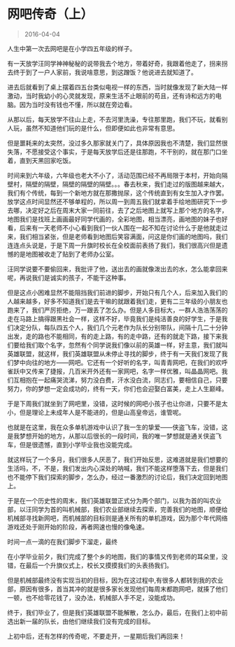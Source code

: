 # 网吧传奇（上）

> 2016-04-04

人生中第一次去网吧是在小学四五年级的样子。

有一天放学汪同学神神秘秘的说带我去个地方，带着好奇，我跟着他走了，拐来拐去终于到了一户人家前，我说啥意思，到这蹭饭？他说进去就知道了。

进去后就看到了桌上摆着四五台类似电视一样的东西，当时就像发现了新大陆一样激动，当时我幼小的心灵就发现，原来生活不止眼前的苟且，还有诗和远方的电脑。因为当时没有钱也不懂，所以就在旁边看。

从那以后，每天放学不往山上走，不去河里洗澡，专往那里跑，我们不玩，就看别人玩，虽然不知道他们玩的是什么，但即便如此也非常有意思。

但是噩耗来的太突然，没过多久那家就关门了，具体原因我也不清楚，我们显然很失落，不愿接受这个事实，于是每天放学后还是往那跑，不干别的，就在那门口坐着，直到天黑回家吃饭。

时间来到六年级，六年级也老大不小了，活动范围已经不再局限于本村，开始向隔壁村，隔壁的隔壁，隔壁的隔壁的隔壁。。。春去秋来，我们走过的版图越来越大，我们有个传统，每到一个新地方就在那撒抛尿，这个传统直到有女生加入才作罢。放学这点时间显然还不够单程的，所以周一到周五我们就拿着手绘地图研究下一步去哪，决定好之后在周末大家一同前往，去了之后地图上就写上那个地方的名字，地图我们是找班上画画最好同学代画的，全彩地图，相当漂亮，画地图的妹子也好看，后来有一天老师不小心看到我们一伙人围在一起不知在讨论什么于是他就走过来，我们相当紧张，但是老师看到地图后笑容满面，问这是你们画的地图吗，我们连连点头说是，于是下周一升旗时校长在全校面前表扬了我们，我们很高兴但是遗憾的是地图被收走了贴到了老师办公室。

汪同学说要不要偷回来，我批评了他，送出去的画就像泼出去的水，怎么能拿回来呢，再说我们是诚实的孩子，不能干这种事。

但是这点小困难显然不能阻挡我们前进的脚步，开始只有几个人，后来加入我们的人越来越多，好多不知道我们是去干嘛的就跟着我们走，更有二三年级的小朋友也跑来了，我们严厉拒绝，万一跟丢了怎么办。但是人多目标大，一群人浩浩荡荡的走在马路上搞得跟黑社会一样，这样不好，毕竟我们是纯洁善良的好学生，于是我们决定分队，每队四五个人，我们几个元老作为队长分别带队，间隔十几二十分钟出发，走的路也不能相同，有的走上路，有的走中路，还有的就走下路，接下来我们要给我们取个名字，忽然有个同学说我们像以前的英雄一样，好主意，我们就叫英雄联盟，就这样，我们英雄联盟从未停止寻找的脚步，终于有一天我们发现了我们梦中向往的地方——网吧。它还有一个好听的名字，叫青青网吧，在我们的欢呼雀跃中又传来了捷报，几百米开外还有一家网吧，名字一样优雅，叫晶晶网吧。我们互相抱在一起痛哭流涕，努力没白费，汗水没白流，同志们，要相信自己，只要努力，你的梦想一定会成功的，终有一天，你们也会迎娶白富美，走上人生巅峰。

于是下周我们就坐到了网吧里，没错，这时候的网吧小孩子也让你进，只要不是太小，但是理论上未成年人是不能进的，但是山高皇帝远，谁管呢。

也就是在这里，我在众多单机游戏中认识了我一生的挚爱——侠盗飞车，没错，这是我梦想开始的地方，从那以后很长的一段时间，我的唯一梦想就是通关侠盗飞车，但是很遗憾，直到小学毕业我也没能完成。

就这样玩了一个多月，我们很多人厌恶了，我们开始反思，这难道就是我们想要的生活吗，不，不是，我们发出内心深处的呐喊，我们不能这样堕落下去，但是我们也不能停下我们探索的脚步，怎么办，经过一番激烈的讨论后，我们决定回到地图上。

于是在一个历史性的周末，我们英雄联盟正式分为两个部门，以我为首的叫农业部，以汪同学为首的叫机械部，我们农业部继续去探索，完善我们的地图，顺便给机械部寻找新网吧，而机械部的目标则是通关所有的单机游戏，因为那个年代网络游戏还处于刚开始的阶段，再者网速也慢的像龟速。

时间一点一滴的在我们脚步下溜走，最终

在小学毕业前夕，我们完成了整个乡的地图，我们的事情又传到老师的耳朵里，没错，在最后一个升旗仪式上，校长又摸摸我们的头表扬我们。

但是机械部最终没有实现当初的目标，因为在这过程中,有很多人都转到我的农业部，原因有很多，首当其冲的就是很多家长发现他们每周末都跑网吧，就揍了他们一顿，也不给零花钱了，没办法，机械部人手不足，没能成功。

终于，我们毕业了，但是我们英雄联盟不能解散，怎么办，最后，在我们上初中前选出新一届的队长，由他们继续我们没有完成的目标。

上初中后，还有怎样的传奇呢，不要走开，一星期后我们再回来！